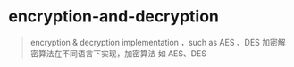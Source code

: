 # encryption-and-decryption
> encryption &amp; decryption implementation ，such as AES 、DES 
> 加密解密算法在不同语言下实现，加密算法 如 AES、DES

